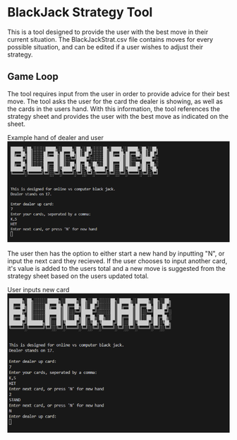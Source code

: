 # BlackJack Strategy Tool

This is a tool designed to provide the user with the best move in their current situation. The BlackJackStrat.csv file contains moves for every possible situation, and can be edited if a user wishes to adjust their strategy.

## Game Loop

The tool requires input from the user in order to provide advice for their best move. The tool asks the user for the card the dealer is showing, as well as the cards in the users hand. With this information, the tool references the strategy sheet and provides the user with the best move as indicated on the sheet.

Example hand of dealer and user
![blackjack-start](/blackjack-start.png)

The user then has the option to either start a new hand by inputting "N", or input the next card they recieved. If the user chooses to input another card, it's value is added to the users total and a new move is suggested from the strategy sheet based on the users updated total.

User inputs new card
![blackjack-nextcard](/blackjack-nextcard.png)